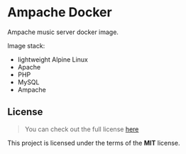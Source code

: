 # Ampache Docker

Ampache music server docker image.

Image stack:

-   lightweight Alpine Linux
-   Apache
-   PHP
-   MySQL
-   Ampache

## License

> You can check out the full license [here](./LICENSE)

This project is licensed under the terms of the **MIT** license.
